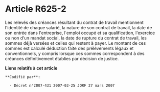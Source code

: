 # Article R625-2

Les relevés des créances résultant du contrat de travail mentionnent l'identité de chaque salarié, la nature de son contrat
de travail, la date de son entrée dans l'entreprise, l'emploi occupé et sa qualification, l'exercice ou non d'un mandat
social, la date de rupture du contrat de travail, les sommes déjà versées et celles qui restent à payer. Le montant de ces
sommes est calculé déduction faite des prélèvements légaux et conventionnels, y compris lorsque ces sommes correspondent à
des créances définitivement établies par décision de justice.

**Liens relatifs à cet article**

	**Codifié par**:

	  - Décret n°2007-431 2007-03-25 JORF 27 mars 2007
